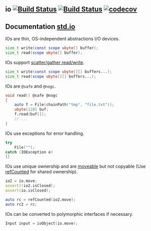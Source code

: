 ## io [![Build Status](https://travis-ci.org/MartinNowak/io.svg?branch=master)](https://travis-ci.org/MartinNowak/io) [![Build Status](https://ci.appveyor.com/api/projects/status/affs03kt2k1y48o3/branch/master?svg=true)](https://ci.appveyor.com/project/MartinNowak/io) [![codecov](https://codecov.io/gh/MartinNowak/io/branch/master/graph/badge.svg)](https://codecov.io/gh/MartinNowak/io)

## Documentation [std.io](https://martinnowak.github.io/io/std/io)

IOs are thin, OS-independent abstractions I/O devices.
```d
size_t write(const scope ubyte[] buffer);
size_t read(scope ubyte[] buffer);
```

IOs support [scatter/gather read/write](https://en.wikipedia.org/wiki/Vectored_I/O).
```d
size_t write(const scope ubyte[][] buffers...);
size_t read(scope ubyte[][] buffers...);
```

IOs are `@safe` and `@nogc`.
```d
void read() @safe @nogc
{
    auto f = File(chainPath("tmp", "file.txt"));
    ubyte[128] buf;
    f.read(buf[]);
    // ...
}
```

IOs use exceptions for error handling.
```d
try
    File("");
catch (IOException e)
{}
```

IOs use unique ownership and are [moveable](https://dlang.org/phobos/std_algorithm_mutation.html#.move) but not copyable (Use [refCounted](https://dlang.org/phobos/std_typecons.html#refCounted) for shared ownership).
```d
io2 = io.move;
assert(!io2.isClosed);
assert(io.isClosed);

auto rc = refCounted(io2.move);
auto rc2 = rc;
```

IOs can be converted to polymorphic interfaces if necessary.
```d
Input input = ioObject(io.move);
```
